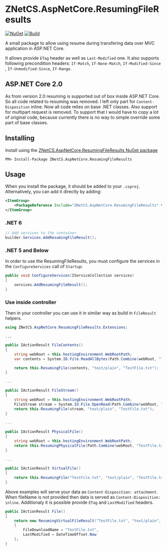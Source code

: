 # ZNetCS.AspNetCore.ResumingFileResults

[![NuGet](https://img.shields.io/nuget/v/ZNetCS.AspNetCore.ResumingFileResults.svg)](https://www.nuget.org/packages/ZNetCS.AspNetCore.ResumingFileResults)
[![Build](https://github.com/msmolka/ZNetCS.AspNetCore.ResumingFileResults/workflows/build/badge.svg)](https://github.com/msmolka/ZNetCS.AspNetCore.ResumingFileResults/actions)

A small package to allow using resume during transfering data over MVC application in ASP.NET Core.

It allows provide `ETag` header as well as `Last-Modified` one. It also supports following precondition headers: `If-Match`, `If-None-Match`, `If-Modified-Since`
, `If-Unmodified-Since`, `If-Range`.

## ASP.NET Core 2.0

As from version 2.0 resuming is supported out of box inside ASP.NET Core. So all code related to resuming was removed. I left only part for `Content-Disposition` inline.
Now all code relies on base .NET classes. Also support for multipart request is removed. To support that I would have to copy a lot of original code, because currently
there is no way to simple override some part of base classes.

## Installing

Install using the [ZNetCS.AspNetCore.ResumingFileResults NuGet package](https://www.nuget.org/packages/ZNetCS.AspNetCore.ResumingFileResults)

```
PM> Install-Package ZNetCS.AspNetCore.ResumingFileResults
```

## Usage

When you install the package, it should be added to your `.csproj`. Alternatively, you can add it directly by adding:

```xml
<ItemGroup>
    <PackageReference Include="ZNetCS.AspNetCore.ResumingFileResults" Version="6.0.0" />
</ItemGroup>
```

### .NET 6
```c#
// Add services to the container.
builder.Services.AddResumingFileResult();
```


### .NET 5 and Below

In order to use the ResumingFileResults, you must configure the services in the `ConfigureServices` call of `Startup`:


```c#
public void ConfigureServices(IServiceCollection services)
{
    services.AddResumingFileResult();
}
```

### Use inside controller

Then in your controller you can use it in similar way as build in `FileResult` helpers.

```c#
using ZNetCS.AspNetCore.ResumingFileResults.Extensions;
```

```
...
```

```c#
public IActionResult FileContents()
{
    string webRoot = this.hostingEnvironment.WebRootPath;
    var contents = System.IO.File.ReadAllBytes(Path.Combine(webRoot, "TestFile.txt"));

    return this.ResumingFile(contents, "text/plain", "TestFile.txt");
}

...

public IActionResult FileStream()
{
    string webRoot = this.hostingEnvironment.WebRootPath;
    FileStream stream = System.IO.File.OpenRead(Path.Combine(webRoot, "TestFile.txt"));
    return this.ResumingFile(stream, "text/plain", "TestFile.txt");
}

...
       
public IActionResult PhysicalFile()
{
    string webRoot = this.hostingEnvironment.WebRootPath;
    return this.ResumingPhysicalFile(Path.Combine(webRoot, "TestFile.txt"), "text/plain", "TestFile.txt");
}

...
    
public IActionResult VirtualFile()
{
    return this.ResumingFile("TestFile.txt", "text/plain", "TestFile.txt");
}
```

Above examples will serve your data as `Content-Disposition: attachment`. When fileName is not provided then data is served as `Content-Disposition: inline`. Additionaly
it is possible provide `ETag` and `LastModified` headers.

```c#
public IActionResult File()
{
    return new ResumingVirtualFileResult("TestFile.txt", "text/plain", "\"MyEtagHeader\"") 
    { 
        FileDownloadName = "TestFile.txt", 
        LastModified = DateTimeOffset.Now 
    };
}
```


